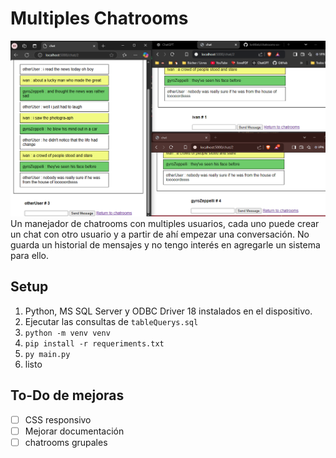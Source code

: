 # Multiples Chatrooms
![image](/doc_img/chatCap2.PNG)
Un manejador de chatrooms con multiples usuarios, cada uno puede crear un chat con otro usuario y a partir de ahí empezar una conversación. No guarda un historial de mensajes y no tengo interés en agregarle un sistema para ello.
## Setup
1. Python, MS SQL Server y ODBC Driver 18 instalados en el dispositivo.
2. Ejecutar las consultas de ```tableQuerys.sql```
3. ```python -m venv venv ```
4. ```pip install -r requeriments.txt```
5. ```py main.py```
6. listo
## To-Do de mejoras
- [ ] CSS responsivo
- [ ] Mejorar documentación
- [ ] chatrooms grupales
